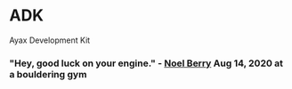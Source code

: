 # ADK
Ayax Development Kit

### "Hey, good luck on your engine." - [Noel Berry](https://twitter.com/NoelFB) Aug 14, 2020 at a bouldering gym
